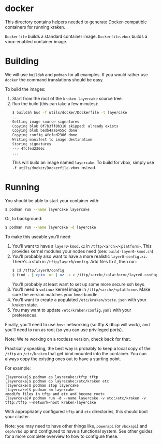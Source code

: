 # docker

This directory contains helpers needed to generate Docker-compatible containers for running kraken.

`Dockerfile` builds a standard container image.
`Dockerfile.vbox` builds a vbox-enabled container image.

# Building

We will use `buildah` and `podman` for all examples.  If you would rather use `docker` the command translations should be easy.

To build the images:

1. Start from the root of the `kraken-layercake` source tree.
2. Run the build (this can take a few minutes):
   ```bash
   $ buildah bud -f utils/docker/Dockerfile -t layercake
   ...
   Getting image source signatures
   Copying blob 0f7b3ff8b310 skipped: already exists  
   Copying blob bedb4aa6455c done  
   Copying config 4fcfed2306 done  
   Writing manifest to image destination
   Storing signatures
   --> 4fcfed2306c
   ...
   ```
   This will build an image named `layercake`.
   To build for vbox, simply use `-f utils/docker/Dockerfile.vbox` instead.

# Running

You should be able to start your container with:

```bash
$ podman run --name layercake layercake
```

Or, to background:
```bash
$ podman run --name layercake -d layercake
```

To make this useable you'll need:
1. You'll want to have a `layer0-kmod.xz` in `/tftp/<arch>/<platform>`.  This provides kernel modules your nodes need (see: `build-layer0-kmod.sh`)
2. You'll probably also want to have a more realistic `layer0-config.xz`.  There's a stub in `/tftp/layer0/config`.  Add files to it, then run:
   ```bash
   $ cd /tftp/layer0/config
   $ find . | cpio -oc | xz -c > /tftp/<arch>/<platform>/layre0-config.xz
   ```
   You'll probably at least want to set up some more secure ssh keys.
3. You'll need a `vmlinuz` kernel image in `/tftp/<arch>/<platform>`.  Make sure the version matches your `kmod` bundle.
4. You'll want to create a populated `/etc/kraken/state.json` with your kraken state.
5. You may want to update `/etc/kraken/config.yaml` with your preferences.

Finally, you'll need to use `host` networking (so tftp & dhcp will work), and you'll need to run as root (so you can use privileged ports).

Note: We're working on a rootless version, check back for that.

Practically speaking, the best way is probably to keep a local copy of the `/tftp` an `/etc/kraken` that get bind mounted into the container.  You can always copy the existing ones out to have a starting point.

For example:
```
[layercake]$ podman cp layrecake:/tftp tftp
[layercake]$ podman cp layrecake:/etc/kraken etc
[layercake]$ podman stop layercake
[layercake]$ podman rm layercake
<modify files in tftp and etc and become root>
[layercake]# podman run -d --name layercake -v etc:/etc/kraken -v tftp:/tftp --network=host kraken-layercake
```

With appropriately configured `tftp` and `etc` directories, this should boot your cluster.

Note: you may need to have other things like, `powerapi` (or `vboxapi`) and `ceph/rbd` up and configured to have a functional system. See other guides for a more complete overview to how to configure these.